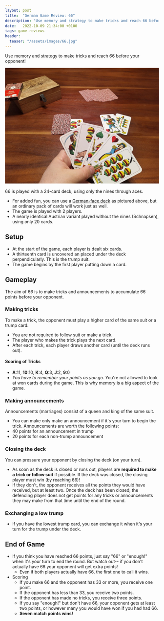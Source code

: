 ```yaml
---
layout: post
title:  "German Game Review: 66"
description: "Use memory and strategy to make tricks and reach 66 before your opponent!"
date:   2022-10-09 21:34:00 +0100
tags: game-reviews
header:
  teaser: "/assets/images/66.jpg"
---
```

Use memory and strategy to make tricks and reach 66 before your opponent!

![](/assets/images/66.jpg)

66 is played with a 24-card deck, using only the nines through aces.
- For added fun, you can use a [German-face deck](https://www.piatnik.com/spiele/spielkarten/regionale-karten/blitz-salzburger) as pictured above, but an ordinary pack of cards will work just as well.
- The game is played with 2 players.  
- A nearly identical Austrian variant played without the nines (Schnapsen), using only 20 cards.

## Setup
- At the start of the game, each player is dealt six cards.
- A thirteenth card is uncovered an placed under the deck perpendicularly. This is the trump suit.
- The game begins by the first player putting down a card.

## Gameplay
The aim of 66 is to make tricks and announcements to accumulate 66 points before your opponent. 

### Making tricks
To make a trick, the opponent must play a higher card of the same suit or a trump card.
  - You are not required to follow suit or make a trick.
  - The player who makes the trick plays the next card. 
  - After each trick, each player draws another card (until the deck runs out).
  
#### Scoring of Tricks
- __A__:11, __10__:10, __K__:4, __Q__:3, __J__:2, __9__:0
- *You have to remember your points as you go*. You're not allowed to look at won cards during the game. This is why memory is a big aspect of the game.
 

### Making announcements 

Announcements (marriages) consist of a queen and king of the same suit.
- You can make only make an announcement if it's your turn to begin the trick. 
Announcements are worth the following points:  
- 40 points for an announcement in trump
- 20 points for each non-trump announcement  

### Closing the deck
You can pressure your opponent by closing the deck (on your turn).
- As soon as the deck is closed or runs out, players are __required to make a trick or follow suit__ if possible.
If the deck was closed, the closing player must win (by reaching 66)!
- If they don't, the opponent receives all the points they would have received, but at least two.
Once the deck has been closed, the defending player does not get points for any tricks or announcements they may make from that time until the end of the round.  

### Exchanging a low trump
- If you have the lowest trump card, you can exchange it when it's your turn for the trump under the deck.  

## End of Game
- If you think you have reached 66 points, just say "66" or "enough!" when it's your turn to end the round. But watch out-- if you don't actually have 66 your opponent will get extra points!
  - Even if both players actually have 66, the first one to call it wins.
- Scoring
  - If you make 66 and the opponent has 33 or more, you receive one point.
  - If the opponent has less than 33, you receive two points.
  - If the opponent has made no tricks, you receive three points.
  - If you say "enough!" but don't have 66, your opponent gets at least two points, or however many you would have won if you had had 66.
  - __Seven match points wins!__
  
